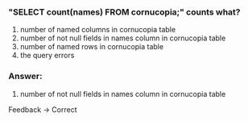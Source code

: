 ### "SELECT count(names) FROM cornucopia;" counts what?

1. number of named columns in cornucopia table
1. number of not null fields in names column in cornucopia table
1. number of named rows in cornucopia table
1. the query errors

### Answer:
1. number of not null fields in names column in cornucopia table

Feedback -> Correct


